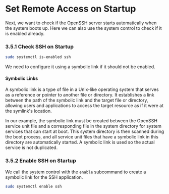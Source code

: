 # Set Remote Access on Startup

Next, we want to check if the OpenSSH server starts automatically when the system boots up. Here we can also use the system control to check if it is enabled already.

### 3.5.1 Check SSH on Startup

```sh
sudo systemctl is-enabled ssh
```

We need to configure it using a symbolic link if it should not be enabled.

#### Symbolic Links

A symbolic link is a type of file in a Unix-like operating system that serves as a reference or pointer to another file or directory. It establishes a link between the path of the symbolic link and the target file or directory, allowing users and applications to access the target resource as if it were at the symlink's location.

In our example, the symbolic link must be created between the OpenSSH service unit file and a corresponding file in the system directory for system services that can start at boot. This system directory is then scanned during the boot process, and all service unit files that have a symbolic link in this directory are automatically started. A symbolic link is used so the actual service is not duplicated.

### 3.5.2 Enable SSH on Startup

We call the system control with the `enable` subcommand to create a symbolic link for the SSH application.

```sh
sudo systemctl enable ssh
```